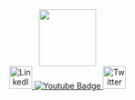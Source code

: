 <div id="header" align="center">
  <img src="https://cdn.discordapp.com/avatars/695334442864214056/748988adf7df935349c52820ac976ccf.webp?size=2048" width="100"/>
</div>

<div id="badges" align="center">
  <a href="https://musik-kid.000webhostapp.com/">
    <img src="https://cdn.discordapp.com/attachments/999428266710552606/1001928871047860256/musik_kid.jpeg" class="rounded-circle social" width="40px" height="40px" alt="LinkedIn Badge"/>
  </a>
  <a href="https://www.youtube.com/channel/UC170IwAmZKTMgIA2HT_5IaQ">
    <img src="https://img.shields.io/badge/YouTube-red?style=for-the-badge&logo=youtube&logoColor=white" alt="Youtube Badge"/>
  </a>
  <a href="https://www.freepnglogos.com/uploads/instagram-logo-png-transparent-0.png">
    <img src="https://www.freepnglogos.com/uploads/instagram-logo-png-transparent-0.png" alt="Twitter Badge" class="social youtube" height="40" width="40"/>
  </a>
</div>

<div id="header" align="center">
<img src="https://komarev.com/ghpvc/?username=HananJ123&style=flat-square&color=blue" align="center" alt=""/>
</div>
